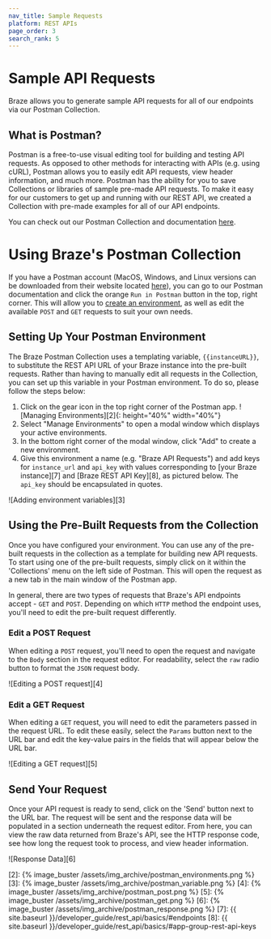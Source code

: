```yaml
---
nav_title: Sample Requests
platform: REST APIs
page_order: 3
search_rank: 5
---
```


# Sample API Requests

Braze allows you to generate sample API requests for all of our endpoints via our Postman Collection.

## What is Postman?

Postman is a free-to-use visual editing tool for building and testing API requests. As opposed to other methods for interacting with APIs (e.g. using cURL), Postman allows you to easily edit API requests, view header information, and much more. Postman has the ability for you to save Collections or libraries of sample pre-made API requests. To make it easy for our customers to get up and running with our REST API, we created a Collection with pre-made examples for all of our API endpoints.

You can check out our Postman Collection and documentation [here](https://www.getpostman.com/collections/5a6394e1ba47f013cdc9).

# Using Braze's Postman Collection

If you have a Postman account (MacOS, Windows, and Linux versions can be downloaded from their website located [here][1]), you can go to our Postman documentation and click the orange `Run in Postman` button in the top, right corner. This will allow you to [create an environment](#setting-up-your-postman-environment), as well as edit the available   `POST` and `GET` requests to suit your own needs.

## Setting Up Your Postman Environment

The Braze Postman Collection uses a templating variable, `{{instanceURL}}`, to substitute the REST API URL of your Braze instance into the pre-built requests. Rather than having to manually edit all requests in the Collection, you can set up this variable in your Postman environment. To do so, please follow the steps below:

1. Click on the gear icon in the top right corner of the Postman app. ![Managing Environments][2]{: height="40%" width="40%"}
2. Select "Manage Environments" to open a modal window which displays your active environments.
3. In the bottom right corner of the modal window, click "Add" to create a new environment.
4. Give this environment a name (e.g. "Braze API Requests") and add keys for `instance_url` and `api_key` with values corresponding to [your Braze instance][7] and [Braze REST API Key][8], as pictured below. The `api_key` should be encapsulated in quotes.

![Adding environment variables][3]

## Using the Pre-Built Requests from the Collection

Once you have configured your environment. You can use any of the pre-built requests in the collection as a template for building new API requests. To start using one of the pre-built requests, simply click on it within the 'Collections' menu on the left side of Postman. This will open the request as a new tab in the main window of the Postman app.

In general, there are two types of requests that Braze's API endpoints accept - `GET` and `POST`. Depending on which `HTTP` method the endpoint uses, you'll need to edit the pre-built request differently.

### Edit a POST Request

When editing a `POST` request, you'll need to open the request and navigate to the `Body` section in the request editor. For readability, select the `raw` radio button to format the `JSON` request body.

![Editing a POST request][4]

### Edit a GET Request

When editing a `GET` request, you will need to edit the parameters passed in the request URL. To edit these easily, select the `Params` button next to the URL bar and edit the key-value pairs in the fields that will appear below the URL bar.

![Editing a GET request][5]

## Send Your Request

Once your API request is ready to send, click on the 'Send' button next to the URL bar. The request will be sent and the response data will be populated in a section underneath the request editor. From here, you can view the raw data returned from Braze's API, see the HTTP response code, see how long the request took to process, and view header information.

![Response Data][6]

[1]: https://www.getpostman.com
[2]: {% image_buster /assets/img_archive/postman_environments.png %}
[3]: {% image_buster /assets/img_archive/postman_variable.png %}
[4]: {% image_buster /assets/img_archive/postman_post.png %}
[5]: {% image_buster /assets/img_archive/postman_get.png %}
[6]: {% image_buster /assets/img_archive/postman_response.png %}
[7]: {{ site.baseurl }}/developer_guide/rest_api/basics/#endpoints
[8]: {{ site.baseurl }}/developer_guide/rest_api/basics/#app-group-rest-api-keys
